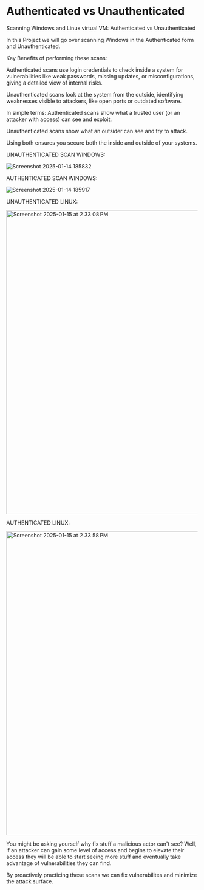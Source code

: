 # Authenticated vs Unauthenticated
Scanning Windows and Linux virtual VM: Authenticated vs Unauthenticated

In this Project we will go over scanning Windows in the Authenticated form and Unauthenticated. 

Key Benefits of performing these scans:

Authenticated scans use login credentials to check inside a system for vulnerabilities like weak passwords, missing updates, or misconfigurations, giving a detailed view of internal risks. 

Unauthenticated scans look at the system from the outside, identifying weaknesses visible to attackers, like open ports or outdated software.

In simple terms:
Authenticated scans show what a trusted user (or an attacker with access) can see and exploit.

Unauthenticated scans show what an outsider can see and try to attack.

Using both ensures you secure both the inside and outside of your systems.

UNAUTHENTICATED SCAN WINDOWS:

![Screenshot 2025-01-14 185832](https://github.com/user-attachments/assets/aa2f7853-df01-4c55-905e-6b6daac065bf)

AUTHENTICATED SCAN WINDOWS:

![Screenshot 2025-01-14 185917](https://github.com/user-attachments/assets/6700282c-240b-4b36-8083-ec8a2c1cee1d)


UNAUTHENTICATED LINUX:

<img width="800" alt="Screenshot 2025-01-15 at 2 33 08 PM" src="https://github.com/user-attachments/assets/42cc571e-3ae3-4532-80d0-f57ebdb0d52f" />

AUTHENTICATED LINUX:

<img width="800" alt="Screenshot 2025-01-15 at 2 33 58 PM" src="https://github.com/user-attachments/assets/d92904b2-10c7-444c-a5b8-9c0935928d2f" />




You might be asking yourself why fix stuff a malicious actor can't see? Well, if an attacker can gain some level of access and begins to elevate their access they will be able to start seeing more stuff and eventually take advantage of vulnerabilities they can find. 

By proactively practicing these scans we can fix vulnerabilites and minimize the attack surface. 
